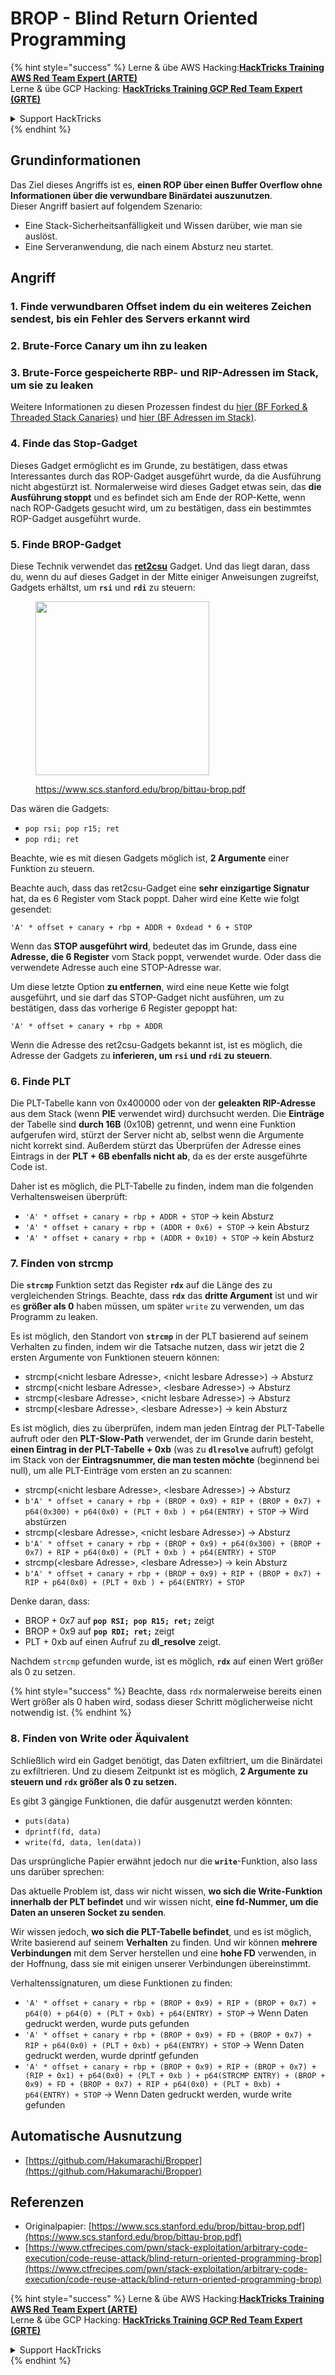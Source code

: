 # BROP - Blind Return Oriented Programming

{% hint style="success" %}
Lerne & übe AWS Hacking:<img src="../../.gitbook/assets/arte.png" alt="" data-size="line">[**HackTricks Training AWS Red Team Expert (ARTE)**](https://training.hacktricks.xyz/courses/arte)<img src="../../.gitbook/assets/arte.png" alt="" data-size="line">\
Lerne & übe GCP Hacking: <img src="../../.gitbook/assets/grte.png" alt="" data-size="line">[**HackTricks Training GCP Red Team Expert (GRTE)**<img src="../../.gitbook/assets/grte.png" alt="" data-size="line">](https://training.hacktricks.xyz/courses/grte)

<details>

<summary>Support HackTricks</summary>

* Überprüfe die [**Abonnementpläne**](https://github.com/sponsors/carlospolop)!
* **Tritt der** 💬 [**Discord-Gruppe**](https://discord.gg/hRep4RUj7f) oder der [**Telegram-Gruppe**](https://t.me/peass) bei oder **folge** uns auf **Twitter** 🐦 [**@hacktricks\_live**](https://twitter.com/hacktricks_live)**.**
* **Teile Hacking-Tricks, indem du PRs zu den** [**HackTricks**](https://github.com/carlospolop/hacktricks) und [**HackTricks Cloud**](https://github.com/carlospolop/hacktricks-cloud) GitHub-Repos einreichst.

</details>
{% endhint %}

## Grundinformationen

Das Ziel dieses Angriffs ist es, **einen ROP über einen Buffer Overflow ohne Informationen über die verwundbare Binärdatei auszunutzen**.\
Dieser Angriff basiert auf folgendem Szenario:

* Eine Stack-Sicherheitsanfälligkeit und Wissen darüber, wie man sie auslöst.
* Eine Serveranwendung, die nach einem Absturz neu startet.

## Angriff

### **1. Finde verwundbaren Offset** indem du ein weiteres Zeichen sendest, bis ein Fehler des Servers erkannt wird

### **2. Brute-Force Canary** um ihn zu leaken

### **3. Brute-Force gespeicherte RBP- und RIP-Adressen** im Stack, um sie zu leaken

Weitere Informationen zu diesen Prozessen findest du [hier (BF Forked & Threaded Stack Canaries)](../common-binary-protections-and-bypasses/stack-canaries/bf-forked-stack-canaries.md) und [hier (BF Adressen im Stack)](../common-binary-protections-and-bypasses/pie/bypassing-canary-and-pie.md).

### **4. Finde das Stop-Gadget**

Dieses Gadget ermöglicht es im Grunde, zu bestätigen, dass etwas Interessantes durch das ROP-Gadget ausgeführt wurde, da die Ausführung nicht abgestürzt ist. Normalerweise wird dieses Gadget etwas sein, das **die Ausführung stoppt** und es befindet sich am Ende der ROP-Kette, wenn nach ROP-Gadgets gesucht wird, um zu bestätigen, dass ein bestimmtes ROP-Gadget ausgeführt wurde.

### **5. Finde BROP-Gadget**

Diese Technik verwendet das [**ret2csu**](ret2csu.md) Gadget. Und das liegt daran, dass du, wenn du auf dieses Gadget in der Mitte einiger Anweisungen zugreifst, Gadgets erhältst, um **`rsi`** und **`rdi`** zu steuern:

<figure><img src="../../.gitbook/assets/image (1) (1) (1) (1) (1) (1) (1) (1) (1) (1) (1) (1).png" alt="" width="278"><figcaption><p><a href="https://www.scs.stanford.edu/brop/bittau-brop.pdf">https://www.scs.stanford.edu/brop/bittau-brop.pdf</a></p></figcaption></figure>

Das wären die Gadgets:

* `pop rsi; pop r15; ret`
* `pop rdi; ret`

Beachte, wie es mit diesen Gadgets möglich ist, **2 Argumente** einer Funktion zu steuern.

Beachte auch, dass das ret2csu-Gadget eine **sehr einzigartige Signatur** hat, da es 6 Register vom Stack poppt. Daher wird eine Kette wie folgt gesendet:

`'A' * offset + canary + rbp + ADDR + 0xdead * 6 + STOP`

Wenn das **STOP ausgeführt wird**, bedeutet das im Grunde, dass eine **Adresse, die 6 Register** vom Stack poppt, verwendet wurde. Oder dass die verwendete Adresse auch eine STOP-Adresse war.

Um diese letzte Option **zu entfernen**, wird eine neue Kette wie folgt ausgeführt, und sie darf das STOP-Gadget nicht ausführen, um zu bestätigen, dass das vorherige 6 Register gepoppt hat:

`'A' * offset + canary + rbp + ADDR`

Wenn die Adresse des ret2csu-Gadgets bekannt ist, ist es möglich, die Adresse der Gadgets zu **inferieren, um `rsi` und `rdi` zu steuern**.

### 6. Finde PLT

Die PLT-Tabelle kann von 0x400000 oder von der **geleakten RIP-Adresse** aus dem Stack (wenn **PIE** verwendet wird) durchsucht werden. Die **Einträge** der Tabelle sind **durch 16B** (0x10B) getrennt, und wenn eine Funktion aufgerufen wird, stürzt der Server nicht ab, selbst wenn die Argumente nicht korrekt sind. Außerdem stürzt das Überprüfen der Adresse eines Eintrags in der **PLT + 6B ebenfalls nicht ab**, da es der erste ausgeführte Code ist.

Daher ist es möglich, die PLT-Tabelle zu finden, indem man die folgenden Verhaltensweisen überprüft:

* `'A' * offset + canary + rbp + ADDR + STOP` -> kein Absturz
* `'A' * offset + canary + rbp + (ADDR + 0x6) + STOP` -> kein Absturz
* `'A' * offset + canary + rbp + (ADDR + 0x10) + STOP` -> kein Absturz

### 7. Finden von strcmp

Die **`strcmp`** Funktion setzt das Register **`rdx`** auf die Länge des zu vergleichenden Strings. Beachte, dass **`rdx`** das **dritte Argument** ist und wir es **größer als 0** haben müssen, um später `write` zu verwenden, um das Programm zu leaken.

Es ist möglich, den Standort von **`strcmp`** in der PLT basierend auf seinem Verhalten zu finden, indem wir die Tatsache nutzen, dass wir jetzt die 2 ersten Argumente von Funktionen steuern können:

* strcmp(\<nicht lesbare Adresse>, \<nicht lesbare Adresse>) -> Absturz
* strcmp(\<nicht lesbare Adresse>, \<lesbare Adresse>) -> Absturz
* strcmp(\<lesbare Adresse>, \<nicht lesbare Adresse>) -> Absturz
* strcmp(\<lesbare Adresse>, \<lesbare Adresse>) -> kein Absturz

Es ist möglich, dies zu überprüfen, indem man jeden Eintrag der PLT-Tabelle aufruft oder den **PLT-Slow-Path** verwendet, der im Grunde darin besteht, **einen Eintrag in der PLT-Tabelle + 0xb** (was zu **`dlresolve`** aufruft) gefolgt im Stack von der **Eintragsnummer, die man testen möchte** (beginnend bei null), um alle PLT-Einträge vom ersten an zu scannen:

* strcmp(\<nicht lesbare Adresse>, \<lesbare Adresse>) -> Absturz
* `b'A' * offset + canary + rbp + (BROP + 0x9) + RIP + (BROP + 0x7) + p64(0x300) + p64(0x0) + (PLT + 0xb ) + p64(ENTRY) + STOP` -> Wird abstürzen
* strcmp(\<lesbare Adresse>, \<nicht lesbare Adresse>) -> Absturz
* `b'A' * offset + canary + rbp + (BROP + 0x9) + p64(0x300) + (BROP + 0x7) + RIP + p64(0x0) + (PLT + 0xb ) + p64(ENTRY) + STOP`
* strcmp(\<lesbare Adresse>, \<lesbare Adresse>) -> kein Absturz
* `b'A' * offset + canary + rbp + (BROP + 0x9) + RIP + (BROP + 0x7) + RIP + p64(0x0) + (PLT + 0xb ) + p64(ENTRY) + STOP`

Denke daran, dass:

* BROP + 0x7 auf **`pop RSI; pop R15; ret;`** zeigt
* BROP + 0x9 auf **`pop RDI; ret;`** zeigt
* PLT + 0xb auf einen Aufruf zu **dl\_resolve** zeigt.

Nachdem `strcmp` gefunden wurde, ist es möglich, **`rdx`** auf einen Wert größer als 0 zu setzen.

{% hint style="success" %}
Beachte, dass `rdx` normalerweise bereits einen Wert größer als 0 haben wird, sodass dieser Schritt möglicherweise nicht notwendig ist.
{% endhint %}

### 8. Finden von Write oder Äquivalent

Schließlich wird ein Gadget benötigt, das Daten exfiltriert, um die Binärdatei zu exfiltrieren. Und zu diesem Zeitpunkt ist es möglich, **2 Argumente zu steuern und `rdx` größer als 0 zu setzen.**

Es gibt 3 gängige Funktionen, die dafür ausgenutzt werden könnten:

* `puts(data)`
* `dprintf(fd, data)`
* `write(fd, data, len(data))`

Das ursprüngliche Papier erwähnt jedoch nur die **`write`**-Funktion, also lass uns darüber sprechen:

Das aktuelle Problem ist, dass wir nicht wissen, **wo sich die Write-Funktion innerhalb der PLT befindet** und wir wissen nicht, **eine fd-Nummer, um die Daten an unseren Socket zu senden**.

Wir wissen jedoch, **wo sich die PLT-Tabelle befindet**, und es ist möglich, Write basierend auf seinem **Verhalten** zu finden. Und wir können **mehrere Verbindungen** mit dem Server herstellen und eine **hohe FD** verwenden, in der Hoffnung, dass sie mit einigen unserer Verbindungen übereinstimmt.

Verhaltenssignaturen, um diese Funktionen zu finden:

* `'A' * offset + canary + rbp + (BROP + 0x9) + RIP + (BROP + 0x7) + p64(0) + p64(0) + (PLT + 0xb) + p64(ENTRY) + STOP` -> Wenn Daten gedruckt werden, wurde puts gefunden
* `'A' * offset + canary + rbp + (BROP + 0x9) + FD + (BROP + 0x7) + RIP + p64(0x0) + (PLT + 0xb) + p64(ENTRY) + STOP` -> Wenn Daten gedruckt werden, wurde dprintf gefunden
* `'A' * offset + canary + rbp + (BROP + 0x9) + RIP + (BROP + 0x7) + (RIP + 0x1) + p64(0x0) + (PLT + 0xb ) + p64(STRCMP ENTRY) + (BROP + 0x9) + FD + (BROP + 0x7) + RIP + p64(0x0) + (PLT + 0xb) + p64(ENTRY) + STOP` -> Wenn Daten gedruckt werden, wurde write gefunden

## Automatische Ausnutzung

* [https://github.com/Hakumarachi/Bropper](https://github.com/Hakumarachi/Bropper)

## Referenzen

* Originalpapier: [https://www.scs.stanford.edu/brop/bittau-brop.pdf](https://www.scs.stanford.edu/brop/bittau-brop.pdf)
* [https://www.ctfrecipes.com/pwn/stack-exploitation/arbitrary-code-execution/code-reuse-attack/blind-return-oriented-programming-brop](https://www.ctfrecipes.com/pwn/stack-exploitation/arbitrary-code-execution/code-reuse-attack/blind-return-oriented-programming-brop)

{% hint style="success" %}
Lerne & übe AWS Hacking:<img src="../../.gitbook/assets/arte.png" alt="" data-size="line">[**HackTricks Training AWS Red Team Expert (ARTE)**](https://training.hacktricks.xyz/courses/arte)<img src="../../.gitbook/assets/arte.png" alt="" data-size="line">\
Lerne & übe GCP Hacking: <img src="../../.gitbook/assets/grte.png" alt="" data-size="line">[**HackTricks Training GCP Red Team Expert (GRTE)**<img src="../../.gitbook/assets/grte.png" alt="" data-size="line">](https://training.hacktricks.xyz/courses/grte)

<details>

<summary>Support HackTricks</summary>

* Überprüfe die [**Abonnementpläne**](https://github.com/sponsors/carlospolop)!
* **Tritt der** 💬 [**Discord-Gruppe**](https://discord.gg/hRep4RUj7f) oder der [**Telegram-Gruppe**](https://t.me/peass) bei oder **folge** uns auf **Twitter** 🐦 [**@hacktricks\_live**](https://twitter.com/hacktricks_live)**.**
* **Teile Hacking-Tricks, indem du PRs zu den** [**HackTricks**](https://github.com/carlospolop/hacktricks) und [**HackTricks Cloud**](https://github.com/carlospolop/hacktricks-cloud) GitHub-Repos einreichst.

</details>
{% endhint %}
